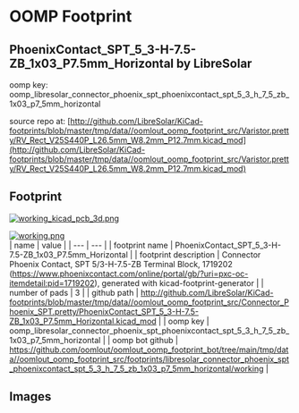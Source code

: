 # OOMP Footprint  
## PhoenixContact_SPT_5_3-H-7.5-ZB_1x03_P7.5mm_Horizontal  by LibreSolar  
  
oomp key: oomp_libresolar_connector_phoenix_spt_phoenixcontact_spt_5_3_h_7_5_zb_1x03_p7_5mm_horizontal  
  
source repo at: [http://github.com/LibreSolar/KiCad-footprints/blob/master/tmp/data//oomlout_oomp_footprint_src/Varistor.pretty/RV_Rect_V25S440P_L26.5mm_W8.2mm_P12.7mm.kicad_mod](http://github.com/LibreSolar/KiCad-footprints/blob/master/tmp/data//oomlout_oomp_footprint_src/Varistor.pretty/RV_Rect_V25S440P_L26.5mm_W8.2mm_P12.7mm.kicad_mod)  
## Footprint  
  
[![working_kicad_pcb_3d.png](working_kicad_pcb_3d_600.png)](working_kicad_pcb_3d.png)  
  
[![working.png](working_600.png)](working.png)  
| name | value | 
| --- | --- | 
| footprint name | PhoenixContact_SPT_5_3-H-7.5-ZB_1x03_P7.5mm_Horizontal | 
| footprint description | Connector Phoenix Contact, SPT 5/3-H-7.5-ZB Terminal Block, 1719202 (https://www.phoenixcontact.com/online/portal/gb/?uri=pxc-oc-itemdetail:pid=1719202), generated with kicad-footprint-generator | 
| number of pads | 3 | 
| github path | http://github.com/LibreSolar/KiCad-footprints/blob/master/tmp/data//oomlout_oomp_footprint_src/Connector_Phoenix_SPT.pretty/PhoenixContact_SPT_5_3-H-7.5-ZB_1x03_P7.5mm_Horizontal.kicad_mod | 
| oomp key | oomp_libresolar_connector_phoenix_spt_phoenixcontact_spt_5_3_h_7_5_zb_1x03_p7_5mm_horizontal | 
| oomp bot github | https://github.com/oomlout/oomlout_oomp_footprint_bot/tree/main/tmp/data//oomlout_oomp_footprint_src/footprints/libresolar_connector_phoenix_spt_phoenixcontact_spt_5_3_h_7_5_zb_1x03_p7_5mm_horizontal/working | 
## Images  
